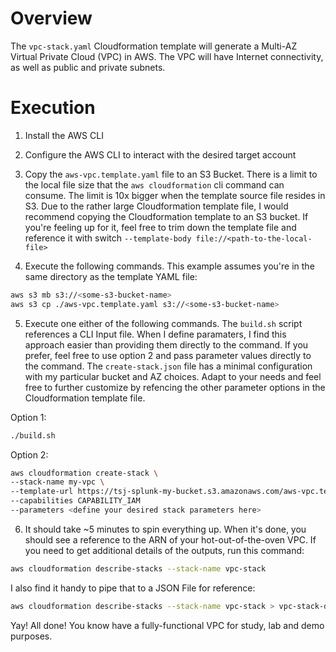 # Overview
The `vpc-stack.yaml` Cloudformation template will generate a Multi-AZ Virtual Private Cloud (VPC) in AWS.  The VPC will have Internet connectivity, as well as public and private subnets.  

# Execution
1. Install the AWS CLI
2. Configure the AWS CLI to interact with the desired target account
3. Copy the `aws-vpc.template.yaml` file to an S3 Bucket.  There is a limit to the local file size that the `aws cloudformation` cli command can consume.  The limit is 10x bigger when the template source file resides in S3.  Due to the rather large Cloudformation template file, I would recommend copying the Cloudformation template to an S3 bucket.  If you're feeling up for it, feel free to trim down the template file and reference it with switch `--template-body file://<path-to-the-local-file>` 

4. Execute the following commands.  This example assumes you're in the same directory as the template YAML file:
```bash
aws s3 mb s3://<some-s3-bucket-name>
aws s3 cp ./aws-vpc.template.yaml s3://<some-s3-bucket-name>
```

5. Execute one either of the following commands.  The `build.sh` script references a CLI Input file.  When I define paramaters, I find this approach easier than providing them directly to the command.  If you prefer, feel free to use option 2 and pass parameter values directly to the command.  The `create-stack.json` file has a minimal configuration with my particular bucket and AZ choices.  Adapt to your needs and feel free to further customize by refencing the other parameter options in the Cloudformation template file.

Option 1:
```bash
./build.sh
```

Option 2:
```bash
aws cloudformation create-stack \
--stack-name my-vpc \
--template-url https://tsj-splunk-my-bucket.s3.amazonaws.com/aws-vpc.template.yaml \
--capabilities CAPABILITY_IAM
--parameters <define your desired stack parameters here>
```

6. It should take ~5 minutes to spin everything up.  When it's done, you should see a reference to the ARN of your hot-out-of-the-oven VPC.  If you need to get additional details of the outputs, run this command:
```bash
aws cloudformation describe-stacks --stack-name vpc-stack
```
I also find it handy to pipe that to a JSON File for reference:
```bash
aws cloudformation describe-stacks --stack-name vpc-stack > vpc-stack-details.json
```

Yay!  All done!  You know have a fully-functional VPC for study, lab and demo purposes.